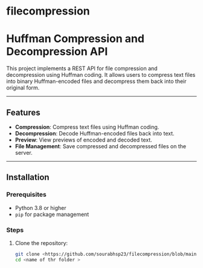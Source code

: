 
# filecompression
# Huffman Compression and Decompression API

This project implements a REST API for file compression and decompression using Huffman coding. It allows users to compress text files into binary Huffman-encoded files and decompress them back into their original form.

---

## Features
- **Compression**: Compress text files using Huffman coding.
- **Decompression**: Decode Huffman-encoded files back into text.
- **Preview**: View previews of encoded and decoded text.
- **File Management**: Save compressed and decompressed files on the server.

---

## Installation

### Prerequisites
- Python 3.8 or higher
- `pip` for package management

### Steps
1. Clone the repository:
   ```bash
   git clone <https://github.com/sourabhsp23/filecompression/blob/main/README.md?plain=1>
   cd <name of thr folder >
